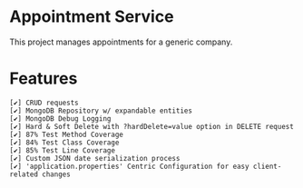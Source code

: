 # Appointment Service
This project manages appointments for a generic company.

# Features
    [✔️] CRUD requests
    [✔️] MongoDB Repository w/ expandable entities
    [✔️] MongoDB Debug Logging
    [✔️] Hard & Soft Delete with ?hardDelete=value option in DELETE request
    [✔️] 87% Test Method Coverage
    [✔️] 84% Test Class Coverage
    [✔️] 85% Test Line Coverage
    [✔️] Custom JSON date serialization process
    [✔️] 'application.properties' Centric Configuration for easy client-related changes